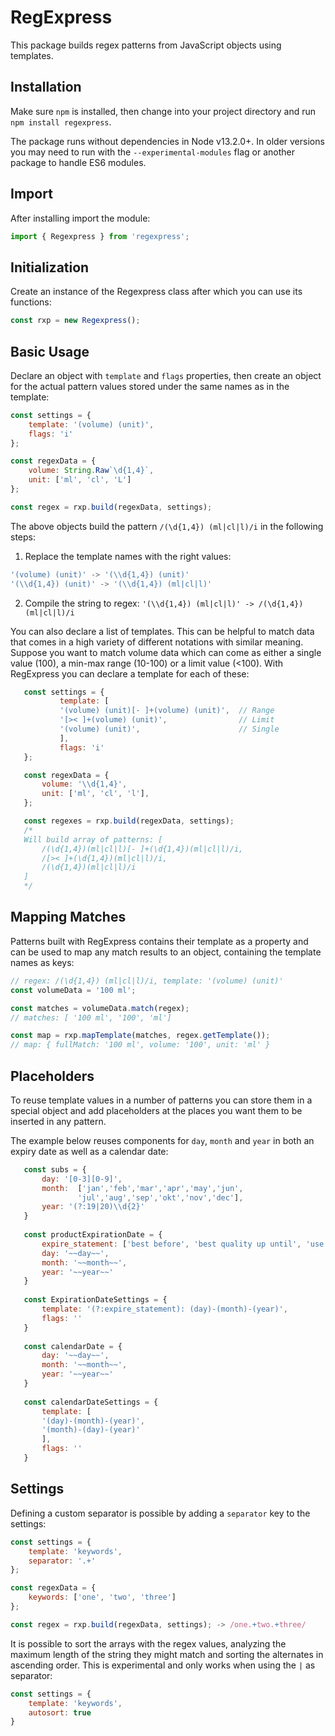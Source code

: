 # RegExpress
This package builds regex patterns from JavaScript objects using templates. 

## Installation
Make sure `npm` is installed, then change into your project directory and run `npm install regexpress`.

The package runs without dependencies in Node v13.2.0+. In older versions you may need to run with the `--experimental-modules` flag or another package to handle ES6 modules.

## Import
After installing import the module:
```javascript
import { Regexpress } from 'regexpress';
```

## Initialization
Create an instance of the Regexpress class after which you can use its functions:
```javascript
const rxp = new Regexpress();
```

## Basic Usage
Declare an object with `template` and `flags` properties, then create an object for the actual pattern values stored under the same names as in the template:
```javascript
const settings = {
    template: '(volume) (unit)',
    flags: 'i'
};

const regexData = {
    volume: String.Raw`\d{1,4}`,
    unit: ['ml', 'cl', 'L']
};

const regex = rxp.build(regexData, settings);
```


The above objects build the pattern `/(\d{1,4}) (ml|cl|l)/i` in the following steps:  
1. Replace the template names with the right values:
```javascript
'(volume) (unit)' -> '(\\d{1,4}) (unit)'
'(\\d{1,4}) (unit)' -> '(\\d{1,4}) (ml|cl|l)'
```
2. Compile the string to regex: `'(\\d{1,4}) (ml|cl|l)' -> /(\d{1,4})(ml|cl|l)/i`


You can also declare a list of templates. This can be helpful to match data that comes in a high variety of different notations with similar meaning. Suppose you want to match volume data which can come as either a single value (100), a min-max range (10-100) or a limit value (<100). With RegExpress you can declare a template for each of these:

 ```javascript
    const settings = {
            template: [
            '(volume) (unit)[- ]+(volume) (unit)',  // Range
            '[>< ]+(volume) (unit)',                // Limit
            '(volume) (unit)',                      // Single
            ],
            flags: 'i'
    };

    const regexData = {
        volume: '\\d{1,4}',
        unit: ['ml', 'cl', 'l'],
    };

    const regexes = rxp.build(regexData, settings);
    /* 
    Will build array of patterns: [
        /(\d{1,4})(ml|cl|l)[- ]+(\d{1,4})(ml|cl|l)/i,
        /[>< ]+(\d{1,4})(ml|cl|l)/i,
        /(\d{1,4})(ml|cl|l)/i 
    ] 
    */
```

## Mapping Matches
Patterns built with RegExpress contains their template as a property and can be used to map any match results to an object, containing the template names as keys:

```javascript
// regex: /(\d{1,4}) (ml|cl|l)/i, template: '(volume) (unit)'
const volumeData = '100 ml';

const matches = volumeData.match(regex);
// matches: [ '100 ml', '100', 'ml']

const map = rxp.mapTemplate(matches, regex.getTemplate()); 
// map: { fullMatch: '100 ml', volume: '100', unit: 'ml' }
```

## Placeholders
To reuse template values in a number of patterns you can store them in a special object and add placeholders at the places you want them to be inserted in any pattern.

The example below reuses components for `day`, `month` and `year` in both an expiry date as well as a calendar date:

 ```javascript
    const subs = {
        day: '[0-3][0-9]',
        month:  ['jan','feb','mar','apr','may','jun',
                'jul','aug','sep','okt','nov','dec'],
        year: '(?:19|20)\\d{2}'
    }
    
    const productExpirationDate = {
        expire_statement: ['best before', 'best quality up until', 'use before'],
        day: '~~day~~',
        month: '~~month~~',
        year: '~~year~~'
    }
    
    const ExpirationDateSettings = {
        template: '(?:expire_statement): (day)-(month)-(year)',
        flags: ''
    }
    
    const calendarDate = {
        day: '~~day~~',
        month: '~~month~~',
        year: '~~year~~'
    }
    
    const calendarDateSettings = {
        template: [
        '(day)-(month)-(year)',
        '(month)-(day)-(year)'
        ],
        flags: ''
    }
```

## Settings
Defining a custom separator is possible by adding a `separator` key to the settings:

```javascript
const settings = {
    template: 'keywords',
    separator: '.+'
};

const regexData = {
    keywords: ['one', 'two', 'three']
};

const regex = rxp.build(regexData, settings); -> /one.+two.+three/
```

It is possible to sort the arrays with the regex values, analyzing the maximum length of the string they might match and sorting the alternates in ascending order. This is experimental and only works when using the `|` as separator:
```javascript
const settings = {
    template: 'keywords',
    autosort: true
}
```
